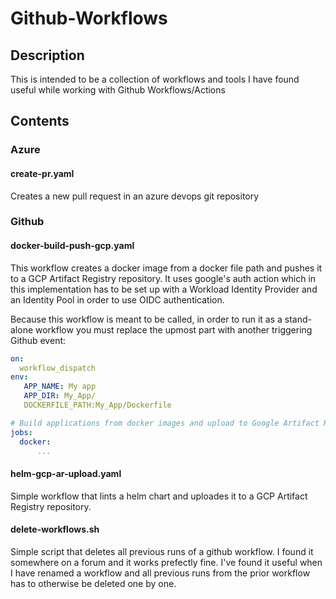 # Github-Workflows

## Description
This is intended to be a collection of workflows and tools I have found useful while working with Github Workflows/Actions

## Contents
### Azure
#### create-pr.yaml

Creates a new pull request in an azure devops git repository

### Github
#### docker-build-push-gcp.yaml

This workflow creates a docker image from a docker file path and pushes it to a GCP Artifact Registry repository. It uses google's auth action which in this implementation has to be set up with a Workload Identity Provider and an Identity Pool in order to use OIDC authentication. 

Because this workflow is meant to be called, in order to run it as a stand-alone workflow you must replace the upmost part with another triggering Github event:

```yaml
on:
  workflow_dispatch
env:
   APP_NAME: My app
   APP_DIR: My_App/
   DOCKERFILE_PATH:My_App/Dockerfile

# Build applications from docker images and upload to Google Artifact Registry
jobs:
  docker:
      ...
```

#### helm-gcp-ar-upload.yaml

Simple workflow that lints a helm chart and uploades it to a GCP Artifact Registry repository.

#### delete-workflows.sh

Simple script that deletes all previous runs of a github workflow. I found it somewhere on a forum and it works prefectly fine. I've found it useful when I have renamed a workflow and all previous runs from the prior workflow has to otherwise be deleted one by one. 

